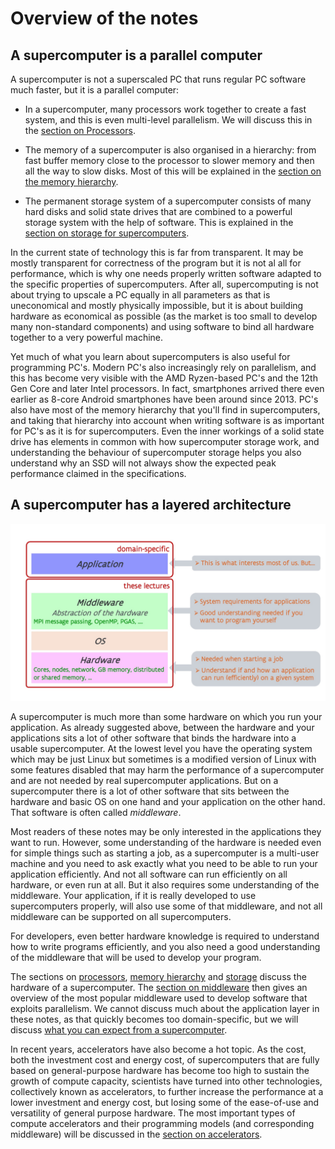 # Overview of the notes

## A supercomputer is a parallel computer

A supercomputer is not a superscaled PC that runs regular PC software much faster,
but it is a parallel computer:

-   In a supercomputer, many processors work together to create a fast system, and this is even multi-level
    parallelism. We will discuss this in the [section on Processors](../C02_Processors/index.md).

-   The memory of a supercomputer is also organised in a hierarchy: from fast buffer memory close
    to the processor to slower memory and then all the way to slow disks. Most of this
    will be explained in the [section on the memory hierarchy](../C03_Memory/index.md).

-   The permanent storage system of a supercomputer consists of many hard disks and solid state
    drives that are combined to a powerful storage system with the help of software. This is 
    explained in the [section on storage for supercomputers](../C04_Storage/index.md).

In the current state of technology this is far from transparent. It may be mostly transparent
for correctness of the program but it is not al all for performance, which is why one needs 
properly written software adapted to the specific properties of supercomputers. After all,
supercomputing is not about trying to upscale a PC equally in all parameters as that is
uneconomical and mostly physically impossible, but it is about building hardware as economical
as possible (as the market is too small to develop many non-standard components) and using
software to bind all hardware together to a very powerful machine.

Yet much of what you learn about supercomputers is also useful for programming PC's. Modern
PC's also increasingly rely on parallelism, and this has become very visible with the AMD
Ryzen-based PC's and the 12th Gen Core and later Intel processors. In fact, smartphones arrived
there even earlier as 8-core Android smartphones have been around since 2013.
PC's also have most of the memory hierarchy that you'll find in supercomputers, and taking
that hierarchy into account when writing software is as important for PC's as it is for
supercomputers. Even the inner workings of a solid state drive has elements in common with
how supercomputer storage work, and understanding the behaviour of supercomputer storage 
helps you also understand why an SSD will not always show the expected peak performance
claimed in the specifications.


## A supercomputer has a layered architecture

![Layered architecture](../img/C01_S05_01_layers.jpg)

A supercomputer is much more than some hardware on which you run your application. As already
suggested above, between the hardware and your applications sits a lot of other software that
binds the hardware into a usable supercomputer. At the lowest level you have the operating system
which may be just Linux but sometimes is a modified version of Linux with some features disabled that
may harm the performance of a supercomputer and are not needed by real supercomputer applications.
But on a supercomputer there is a lot of other software that sits between the hardware and basic OS
on one hand and your application on the other hand. That software is often called *middleware*.

Most readers of these notes may be only interested in the applications they want to run.
However, some understanding of the hardware is needed even for simple things such as starting a job,
as a supercomputer is a multi-user machine and you need to ask exactly what you need to be able
to run your application efficiently. 
And not all software can run efficiently on all hardware, or even run at all. 
But it also requires some understanding of the middleware. Your application, if it is really 
developed to use supercomputers properly, will also use some of that middleware, and not all 
middleware can be supported on all supercomputers.

For developers, even better hardware knowledge is required to understand how to write programs
efficiently, and you also need a good understanding of the middleware that will be used to develop
your program.

The sections on [processors](../C02_Processors/index.md), [memory hierarchy](../C03_Memory/index.md)
and [storage](../C04_Storage/index.md) discuss the hardware of a supercomputer.
The [section on middleware](../C06_Middleware/index.md) then gives an overview of the most popular
middleware used to develop software that exploits parallelism. 
We cannot discuss much about the application layer in these notes, as that quickly becomes too
domain-specific, but we will discuss [what you can expect from a supercomputer](../C07_Expectations/index.md).

In recent years, accelerators have also become a hot topic. As the cost, both the investment cost
and energy cost, of supercomputers that are fully based on general-purpose hardware has become
too high to sustain the growth of compute capacity, scientists have turned into other technologies,
collectively known as accelerators, to further increase the performance at a lower investment and
energy cost, but losing some of the ease-of-use and versatility of general purpose hardware.
The most important types of compute accelerators and their programming models (and corresponding
middleware) will be discussed in the [section on accelerators](../C08_Accelerators/index.md).
